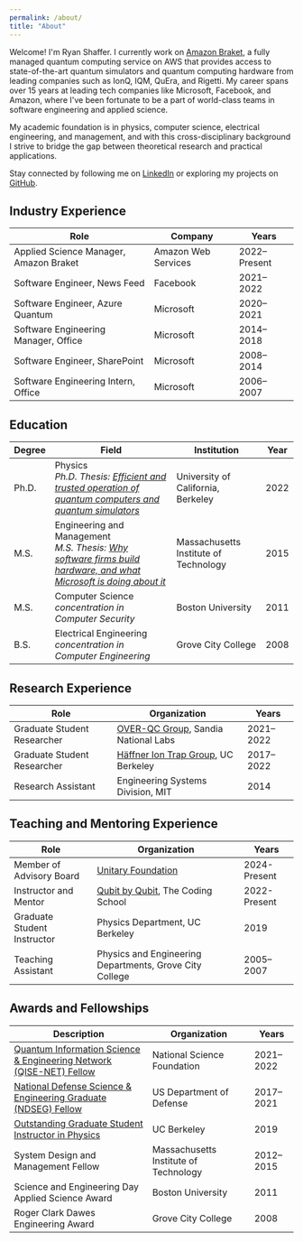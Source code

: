 ```yaml
---
permalink: /about/
title: "About"
---
```


Welcome! I'm Ryan Shaffer. I currently work on [Amazon Braket](https://aws.amazon.com/braket/), a fully managed quantum computing service on AWS that provides access to state-of-the-art quantum simulators and quantum computing hardware from leading companies such as IonQ, IQM, QuEra, and Rigetti. My career spans over 15 years at leading tech companies like Microsoft, Facebook, and Amazon, where I've been fortunate to be a part of world-class teams in software engineering and applied science.

My academic foundation is in physics, computer science, electrical engineering, and management, and with this cross-disciplinary background I strive to bridge the gap between theoretical research and practical applications.

Stay connected by following me on [LinkedIn](https://www.linkedin.com/in/rmshaffer) or exploring my projects on [GitHub](https://github.com/rmshaffer).

## Industry Experience

| **Role**                          | **Company**       | **Years**       |
|-----------------------------------|------------------------|-----------------|
| Applied Science Manager, Amazon Braket           | Amazon Web Services                | 2022–Present   |
| Software Engineer, News Feed                 | Facebook              | 2021–2022      |
| Software Engineer, Azure Quantum         | Microsoft             | 2020–2021      |
| Software Engineering Manager, Office         | Microsoft             | 2014–2018      |
| Software Engineer, SharePoint         | Microsoft             | 2008–2014      |
| Software Engineering Intern, Office         | Microsoft             | 2006–2007      |

## Education

| **Degree**                        | **Field**                     | **Institution**                     | **Year** |
|-----------------------------------|-------------------------------|-------------------------------------|----------|
| Ph.D.                             | Physics<br/>*Ph.D. Thesis: [Efficient and trusted operation of quantum computers and quantum simulators](https://ions.berkeley.edu/publications/Shaffer_Thesis.pdf)*                       | University of California, Berkeley | 2022 |
| M.S.                              | Engineering and Management<br/>*M.S. Thesis: [Why software firms build hardware, and what Microsoft is doing about it](https://dspace.mit.edu/bitstream/handle/1721.1/100312/932078071-MIT.pdf)*    | Massachusetts Institute of Technology | 2015 |
| M.S.                              | Computer Science<br/>*concentration in Computer Security*             | Boston University                  | 2011 |
| B.S.                              | Electrical Engineering<br/>*concentration in Computer Engineering*        | Grove City College                 | 2008 |

## Research Experience

| **Role**                          | **Organization**                                      | **Years**       |
|-----------------------------------|------------------------------------------------------|-----------------|
| Graduate Student Researcher  | [OVER-QC Group](https://overqc.sandia.gov/), Sandia National Labs | 2021–2022      |
| Graduate Student Researcher       | [Häffner Ion Trap Group](https://ions.berkeley.edu/), UC Berkeley | 2017–2022      |
| Research Assistant                | Engineering Systems Division, MIT                   | 2014            |

## Teaching and Mentoring Experience

| **Role**                          | **Organization**                                      | **Years**       |
|-----------------------------------|------------------------------------------------------|-----------------|
| Member of Advisory Board          | [Unitary Foundation](https://unitary.foundation/posts/2024_advisory_board_2025/)   | 2024-Present            |
| Instructor and Mentor             | [Qubit by Qubit](https://www.qubitbyqubit.org/), The Coding School   | 2022-Present            |
| Graduate Student Instructor       | Physics Department, UC Berkeley                     | 2019            |
| Teaching Assistant                | Physics and Engineering Departments, Grove City College | 2005–2007      |

## Awards and Fellowships

| **Description**                                                                 | **Organization**                                      | **Years**       |
|---------------------------------------------------------------------------|------------------------------------------------------|-----------------|
| [Quantum Information Science & Engineering Network (QISE-NET) Fellow](https://qisenet.uchicago.edu/) | National Science Foundation                          | 2021–2022      |
| [National Defense Science & Engineering Graduate (NDSEG) Fellow](https://ndseg.org/) | US Department of Defense                                | 2017–2021      |
| [Outstanding Graduate Student Instructor in Physics](https://gsi.berkeley.edu/programs-services/award-programs/ogsi/ogsi-2020/)                       | UC Berkeley                                          | 2019            |
| System Design and Management Fellow                                      | Massachusetts Institute of Technology               | 2012–2015      |
| Science and Engineering Day Applied Science Award                        | Boston University                                    | 2011            |
| Roger Clark Dawes Engineering Award                                      | Grove City College                                   | 2008            |
